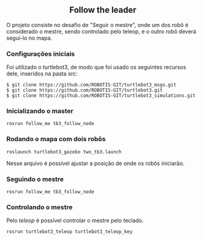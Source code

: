 <h2 align="center"> Follow the leader </h2>

O projeto consiste no desafio de "Seguir o mestre", onde um dos robô é considerado o mestre, sendo controlado pelo teleop, e o outro robô deverá seguí-lo no mapa.

<h3>Configurações iniciais </h3>

Foi utilizado o turtlebot3, de modo que foi usado os seguintes recursos dele, inseridos na pasta src:
```
$ git clone https://github.com/ROBOTIS-GIT/turtlebot3_msgs.git
$ git clone https://github.com/ROBOTIS-GIT/turtlebot3.git
$ git clone https://github.com/ROBOTIS-GIT/turtlebot3_simulations.git
```

<h3>Inicializando o master</h3>

```
rosrun follow_me tb3_follow_node
```

<h3>Rodando o mapa com dois robôs</h3>

```
roslaunch turtlebot3_gazebo two_tb3.launch
```
Nesse arquivo é possível ajustar a posição de onde os robôs iniciarão.

<h3>Seguindo o mestre</h3>

```
rosrun follow_me tb3_follow_node
```

<h3>Controlando o mestre</h3>
Pelo <i>teleop</i> é possível controlar o mestre pelo teclado.

```
rosrun turtlebot3_teleop turtlebot3_teleop_key
```

